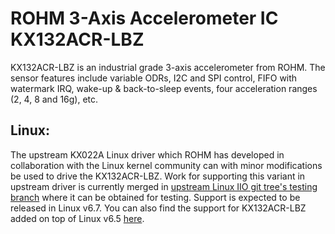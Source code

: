 # ROHM 3-Axis Accelerometer IC KX132ACR-LBZ

KX132ACR-LBZ is an industrial grade 3-axis accelerometer from ROHM. The sensor features include variable ODRs, I2C and SPI control, FIFO with watermark IRQ, wake-up & back-to-sleep events, four acceleration ranges (2, 4, 8 and 16g), etc.

## Linux:

The upstream KX022A Linux driver which ROHM has developed in collaboration with the Linux kernel community can with minor modifications be used to drive the KX132ACR-LBZ. Work for supporting this variant in upstream driver 
is currently merged in [upstream Linux IIO git tree's testing branch](https://git.kernel.org/pub/scm/linux/kernel/git/jic23/iio.git/log/?h=testing) where it can be obtained for testing. Support is expected to be released in Linux v6.7.
You can also find the support for KX132ACR-LBZ added on top of Linux v6.5 [here](https://github.com/RohmSemiconductor/Linux-Kernel-Sensor-Drivers/commits/kx132acr-lbz).
